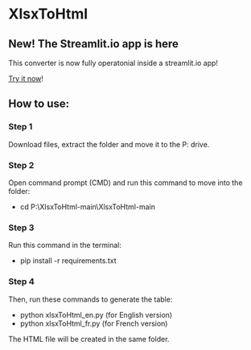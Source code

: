 <h1>XlsxToHtml</h1>

<h2>New! The Streamlit.io app is here</h2>
<p>This converter is now fully operatonial inside a streamlit.io app!</p>
<p><a href="https://pregrantexeltohtml.streamlit.app/">Try it now</a>!</p>

<h2>How to use:</h2>

<h3>Step 1</h3>
<p>Download files, extract the folder and move it to the P: drive.</p>

<h3>Step 2</h3>
<p>Open command prompt (CMD) and run this command to move into the folder:</p>
<ul>
  <li>cd P:\XlsxToHtml-main\XlsxToHtml-main</li>
</ul>

<h3>Step 3</h3>
<p>Run this command in the terminal:</p>
<ul>
  <li>pip install -r requirements.txt</li>
</ul>

<h3>Step 4</h3>
<p>Then, run these commands to generate the table:</p>
<ul>
  <li>python xlsxToHtml_en.py (for English version)</li>
  <li>python xlsxToHtml_fr.py (for French version)</li>
</ul>

<p>The HTML file will be created in the same folder.</p>
